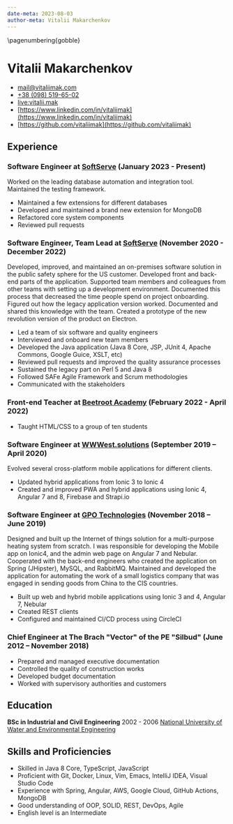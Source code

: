 ```yaml
---
date-meta: 2023-08-03
author-meta: Vitalii Makarchenkov
---
```

\pagenumbering{gobble}
# Vitalii Makarchenkov

- [mail@vitaliimak.com](mailto:mail@vitaliimak.com)
- [+38 (098) 519-65-02](tel:+380985196502)
- [live:vitalii.mak](tel:live:vitalii.mak)
- [https://www.linkedin.com/in/vitaliimak](https://www.linkedin.com/in/vitaliimak)
- [https://github.com/vitaliimak](https://github.com/vitaliimak)

## Experience

### Software Engineer at [SoftServe](https://www.softserveinc.com/) (January 2023 - Present)

Worked on the leading database automation and integration tool. Maintained the testing framework.

- Maintained a few extensions for different databases
- Developed and maintained a brand new extension for MongoDB
- Refactored core system components
- Reviewed pull requests

### Software Engineer, Team Lead at [SoftServe](https://www.softserveinc.com/) (November 2020 - December 2022)

Developed, improved, and maintained an on-premises software solution in the public safety sphere for the US customer. Developed front and back-end parts of the application.
Supported team members and colleagues from other teams with setting up a development environment. Documented this process that decreased the time people spend on project onboarding.
Figured out how the legacy application version worked. Documented and shared this knowledge with the team.
Created a prototype of the new revolution version of the product on Electron.

- Led a team of six software and quality engineers
- Interviewed and onboard new team members
- Developed the Java application (Java 8 Core, JSP, JUnit 4, Apache Commons, Google Guice, XSLT, etc)
- Reviewed pull requests and improved the quality assurance processes
- Sustained the legacy part on Perl 5 and Java 8
- Followed SAFe Agile Framework and Scrum methodologies
- Communicated with the stakeholders

### Front-end Teacher at [Beetroot Academy](https://beetroot.academy/) (February 2022 - April 2022)

- Taught HTML/CSS to a group of ten students

### Software Engineer at [WWWest.solutions](https://wwwest.solutions/) (September 2019 – April 2020)

Evolved several cross-platform mobile applications for different clients.

- Updated hybrid applications from Ionic 3 to Ionic 4
- Created and improved PWA and hybrid applications using Ionic 4, Angular 7 and 8, Firebase and Strapi.io

### Software Engineer at [GPO Technologies](https://www.gpo-tech.com/) (November 2018 – June 2019)
Designed and built up the Internet of things solution for a multi-purpose heating system from scratch. I was responsible for developing the Mobile app on Ionic4, and the admin web page on Angular 7 and Nebular. Cooperated with the back-end engineers who created the application on Spring (JHipster), MySQL, and RabbitMQ.
Maintained and developed the application for automating the work of a small logistics company that was engaged in sending goods from China to the CIS countries.

- Built up web and hybrid mobile applications using Ionic 3 and 4, Angular 7, Nebular
- Created REST clients
- Configured and maintained CI/CD process using CircleCI

### Chief Engineer at The Brach "Vector" of the PE "Silbud" (June 2012 – November 2018)

- Prepared and managed executive documentation
- Controlled the quality of construction works
- Developed budget documentation
- Worked with supervisory authorities and customers

## Education

**BSc in Industrial and Civil Engineering** 2002 - 2006
[National University of Water and Environmental Engineering](https://nuwm.edu.ua/)

## Skills and Proficiencies
- Skilled in Java 8 Core, TypeScript, JavaScript
- Proficient with Git, Docker, Linux, Vim, Emacs, IntelliJ IDEA, Visual Studio Code
- Experience with Spring, Angular, AWS, Google Cloud, GitHub Actions, MongoDB
- Good understanding of OOP, SOLID, REST, DevOps, Agile
- English level is an Intermediate
